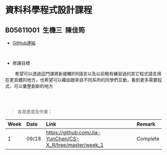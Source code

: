  # 資料科學程式設計課程
  ## B05611001&nbsp;&nbsp;生機三&nbsp;&nbsp;陳佳筠<br>

 - [GitHub連結](https://github.com/Jia-YunChen/)
<br>

 - 修課目標<br>

&nbsp;&nbsp;&nbsp;&nbsp;&nbsp;&nbsp;&nbsp;&nbsp;希望可以透過這門課將新接觸的R語言以及以前略有練習過的其它程式語言用在更具體的地方，也希望可以藉由跟來自不同系所的同學們互動，看到更多需要程式、可以彙整創新的地方

<br>
<br>

 > 各周進度及作業：<br>

| Week  | Date    | Link                                                            | Remark                                         |
|-------|:--------|:----------------------------------------------------------------|:-----------------------------------------------|
|   1   | 09/18   | https://github.com/Jia-YunChen/CS-X_R/tree/master/week_1        | Complete                                       |
